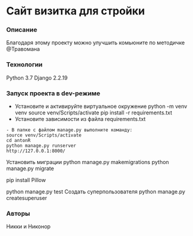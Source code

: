 
# Сайт визитка для стройки
### Описание
Благодаря этому проекту можно  улучшить комьюните по методичке @Травомана
### Технологии
Python 3.7
Django 2.2.19
### Запуск проекта в dev-режиме


- Установите и активируйте виртуальное окружение
python -m venv venv
source venv/Scripts/activate
pip install -r requirements.txt
- Установите зависимости из файла requirements.txt
```
- В папке с файлом manage.py выполните команду:
source venv/Scripts/activate
cd antonR
python manage.py runserver
http://127.0.0.1:8000/
```
Установить миграции
python manage.py makemigrations
python manage.py migrate   

pip install Pillow

python manage.py test
Создать суперпользователя
python manage.py createsuperuser
### Авторы
Никки и Никонор
